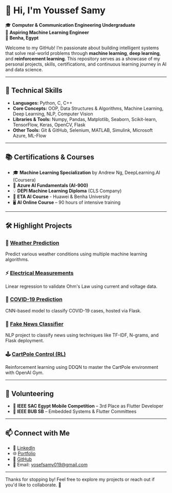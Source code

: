 # 👋 Hi, I'm Youssef Samy

🎓 **Computer & Communication Engineering Undergraduate**  
🧠 **Aspiring Machine Learning Engineer**  
📍 **Benha, Egypt**

Welcome to my GitHub! I’m passionate about building intelligent systems that solve real-world problems through **machine learning**, **deep learning**, and **reinforcement learning**. This repository serves as a showcase of my personal projects, skills, certifications, and continuous learning journey in AI and data science.

---

## 🔧 Technical Skills

- **Languages:** Python, C, C++
- **Core Concepts:** OOP, Data Structures & Algorithms, Machine Learning, Deep Learning, NLP, Computer Vision
- **Libraries & Tools:** Numpy, Pandas, Matplotlib, Seaborn, Scikit-learn, TensorFlow, Keras, OpenCV, Flask
- **Other Tools:** Git & GitHub, Selenium, MATLAB, Simulink, Microsoft Azure, ML-Flow

---

## 📚 Certifications & Courses

- 🎓 **Machine Learning Specialization** by Andrew Ng, DeepLearning.AI (Coursera)
- 🧠 **Azure AI Fundamentals (AI-900)**
- 💡 **DEPI Machine Learning Diploma** (CLS Company)
- 🧮 **ETA AI Course** - Huawei & Benha University
- 🖥️ **AI Online Course** – 90 hours of intensive training

---

## 🛠️ Highlight Projects

### 🔬 [Weather Prediction](https://www.linkedin.com/posts/yosef0samy_weatherpredictionandelectricalcircuit-activity-7237368937489854465-l4aH)
Predict various weather conditions using multiple machine learning algorithms.

### ⚡ [Electrical Measurements](https://www.linkedin.com/posts/yosef0samy_weatherpredictionandelectricalcircuit-activity-7237368937489854465-l4aH)
Linear regression to validate Ohm's Law using current and voltage data.

### 🦠 [COVID-19 Prediction](https://github.com/YosefSamy019/ETA_AI_Covid_19_Prediction_CNN_Proj)
CNN-based model to classify COVID-19 cases, hosted via Flask.

### 📰 [Fake News Classifier](https://github.com/YosefSamy019)
NLP project to classify news using techniques like TF-IDF, N-grams, and Flask deployment.

### 🕹️ [CartPole Control (RL)](https://github.com/YosefSamy019/cart-pole-control-reinforcement-learning)
Reinforcement learning using DDQN to master the CartPole environment with OpenAI Gym.

---

## 🤝 Volunteering

- 🥉 **IEEE SAC Egypt Mobile Competition** – 3rd Place as Flutter Developer
- 🔧 **IEEE BUB SB** – Embedded Systems & Flutter Committees

---

## 📫 Connect with Me

- 💼 [LinkedIn](https://www.linkedin.com/in/yosef0samy)
- 🌐 [Portfolio](https://yosefsamy0portfolio.netlify.app/)
- 🐙 [GitHub](https://github.com/YosefSamy019)
- 📧 Email: yosefsamy019@gmail.com

---

Thanks for stopping by! Feel free to explore my projects or reach out if you'd like to collaborate. 🚀
